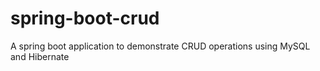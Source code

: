 # spring-boot-crud
A spring boot application to demonstrate CRUD operations using MySQL and Hibernate
